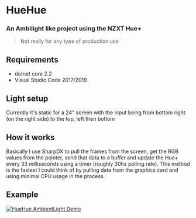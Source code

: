 # HueHue
### An Ambilight like project using the NZXT Hue+

> Not really for any type of production use

## Requirements

- dotnet core 2.2
- Visual Studio Code 2017/2019

## Light setup

Currently it's static for a 24" screen with the input being from bottom right (on the right side) to the top, left then bottom


## How it works

Basically I use SharpDX to pull the frames from the screen, get the RGB values from the pointer, send that data to a buffer and update the Hue+ every 33 milliseconds using a timer (roughly 30hz polling rate). This method is the fastest I could think of by pulling data from the graphics card and using minimal CPU usage in the process.

## Example

[![HueHue AmbientLight Demo](http://img.youtube.com/vi/6wKyd9UVqio/0.jpg)](http://www.youtube.com/watch?v=6wKyd9UVqio)